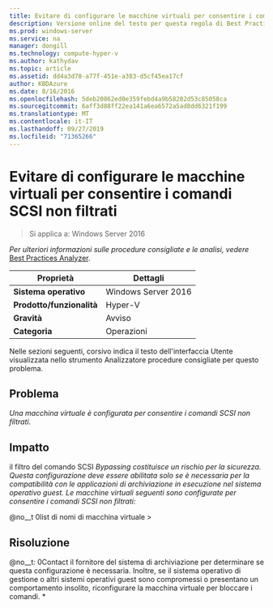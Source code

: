```yaml
---
title: Evitare di configurare le macchine virtuali per consentire i comandi SCSI non filtrati
description: Versione online del testo per questa regola di Best Practices Analyzer.
ms.prod: windows-server
ms.service: na
manager: dongill
ms.technology: compute-hyper-v
ms.author: kathydav
ms.topic: article
ms.assetid: dd4a3d78-a77f-451e-a383-d5cf45ea17cf
author: KBDAzure
ms.date: 8/16/2016
ms.openlocfilehash: 5deb20862ed0e359febd4a9b58202d53c85058ca
ms.sourcegitcommit: 6aff3d88ff22ea141a6ea6572a5ad8dd6321f199
ms.translationtype: MT
ms.contentlocale: it-IT
ms.lasthandoff: 09/27/2019
ms.locfileid: "71365266"
---
```

# <a name="avoid-configuring-virtual-machines-to-allow-unfiltered-scsi-commands"></a>Evitare di configurare le macchine virtuali per consentire i comandi SCSI non filtrati

>Si applica a: Windows Server 2016


  
*Per ulteriori informazioni sulle procedure consigliate e le analisi, vedere* [Best Practices Analyzer](https://go.microsoft.com/fwlink/?LinkId=122786).  
  
|Proprietà|Dettagli|  
|-|-|  
|**Sistema operativo**|Windows Server 2016|  
|**Prodotto/funzionalità**|Hyper-V|  
|**Gravità**|Avviso|  
|**Categoria**|Operazioni|  
  
Nelle sezioni seguenti, corsivo indica il testo dell'interfaccia Utente visualizzata nello strumento Analizzatore procedure consigliate per questo problema.  
  
## <a name="issue"></a>Problema  
  
*Una macchina virtuale è configurata per consentire i comandi SCSI non filtrati.*  
  
## <a name="impact"></a>Impatto  
  
il filtro del comando SCSI *Bypassing costituisce un rischio per la sicurezza. Questa configurazione deve essere abilitata solo se è necessaria per la compatibilità con le applicazioni di archiviazione in esecuzione nel sistema operativo guest. Le macchine virtuali seguenti sono configurate per consentire i comandi SCSI non filtrati:*  
  
@no__t 0list di nomi di macchina virtuale >  
  
## <a name="resolution"></a>Risoluzione  
  
@no__t: 0Contact il fornitore del sistema di archiviazione per determinare se questa configurazione è necessaria. Inoltre, se il sistema operativo di gestione o altri sistemi operativi guest sono compromessi o presentano un comportamento insolito, riconfigurare la macchina virtuale per bloccare i comandi. *  
  


